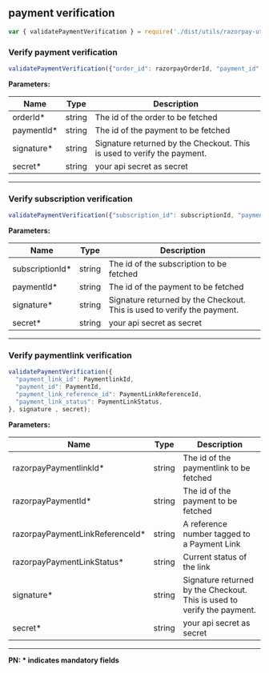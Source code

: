 ## payment verification

```js
var { validatePaymentVerification } = require('./dist/utils/razorpay-utils');
```

### Verify payment verification

```js
validatePaymentVerification({"order_id": razorpayOrderId, "payment_id": razorpayPaymentId }, signature, secret);
```

**Parameters:**


| Name  | Type      | Description                                      |
|-------|-----------|--------------------------------------------------|
| orderId*  | string | The id of the order to be fetched  |
| paymentId*    | string | The id of the payment to be fetched |
| signature* | string   | Signature returned by the Checkout. This is used to verify the payment. |
| secret* | string   | your api secret as secret |

-------------------------------------------------------------------------------------------------------
### Verify subscription verification

```js
validatePaymentVerification({"subscription_id": subscriptionId, "payment_id": razorpayPaymentId }, signature, secret)
```

**Parameters:**


| Name  | Type      | Description                                      |
|-------|-----------|--------------------------------------------------|
| subscriptionId*  | string | The id of the subscription to be fetched  |
| paymentId*    | string | The id of the payment to be fetched |
| signature* | string   | Signature returned by the Checkout. This is used to verify the payment. |
| secret* | string   | your api secret as secret |

-------------------------------------------------------------------------------------------------------
### Verify paymentlink verification

```js
validatePaymentVerification({
  "payment_link_id": PaymentlinkId,
  "payment_id": PaymentId,
  "payment_link_reference_id": PaymentLinkReferenceId,
  "payment_link_status": PaymentLinkStatus,
}, signature , secret);
```

**Parameters:**


| Name  | Type      | Description                                      |
|-------|-----------|--------------------------------------------------|
| razorpayPaymentlinkId*  | string | The id of the paymentlink to be fetched  |
| razorpayPaymentId*  | string | The id of the payment to be fetched  |
| razorpayPaymentLinkReferenceId*  | string |  A reference number tagged to a Payment Link |
| razorpayPaymentLinkStatus*  | string | Current status of the link  |
| signature* | string   | Signature returned by the Checkout. This is used to verify the payment. |
| secret* | string   | your api secret as secret |

-------------------------------------------------------------------------------------------------------

**PN: * indicates mandatory fields**
<br>
<br>